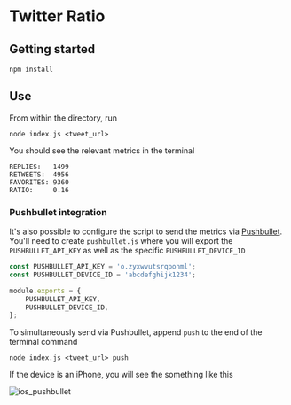 # Twitter Ratio

## Getting started
```
npm install
```

## Use
From within the directory, run
```
node index.js <tweet_url>
```

You should see the relevant metrics in the terminal
```
REPLIES:   1499
RETWEETS:  4956
FAVORITES: 9360
RATIO:     0.16
```

### Pushbullet integration
It's also possible to configure the script to send the metrics via [Pushbullet](https://www.pushbullet.com/). You'll need to create `pushbullet.js` where you will export the `PUSHBULLET_API_KEY` as well as the specific `PUSHBULLET_DEVICE_ID`

```javascript
const PUSHBULLET_API_KEY = 'o.zyxwvutsrqponml';
const PUSHBULLET_DEVICE_ID = 'abcdefghijk1234';

module.exports = {
    PUSHBULLET_API_KEY,
    PUSHBULLET_DEVICE_ID,
};
```

To simultaneously send via Pushbullet, append `push` to the end of the terminal command
```
node index.js <tweet_url> push
```

If the device is an iPhone, you will see the something like this

![ios_pushbullet](https://imgur.com/Sr2ykCG.png)
